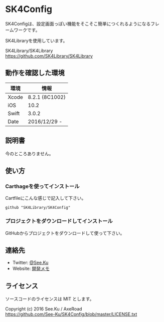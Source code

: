 
# SK4Config

SK4Configは、設定画面っぽい機能をそこそこ簡単につくれるようになるフレームワークです。

SK4Libraryを使用しています。

SK4Library/SK4Library  
https://github.com/SK4Library/SK4Library


## 動作を確認した環境

|環境	|情報			|
|-------|---------------|
|Xcode	|8.2.1 (8C1002)	|
|iOS	|10.2			|
|Swift	|3.0.2			|
|Date	|2016/12/29 -	|


## 説明書

今のところありません。


## 使い方

### Carthageを使ってインストール

Cartfileにこんな感じで記入して下さい。

	github "SK4Library/SK4Config"

### プロジェクトをダウンロードしてインストール

GitHubからプロジェクトをダウンロードして使って下さい。


## 連絡先

* Twitter: [@See.Ku](https://twitter.com/See_Ku)
* Website: [開発メモ](http://seeku.hateblo.jp/)


## ライセンス

ソースコードのライセンスは MIT とします。

Copyright (c) 2016 See.Ku / AxeRoad  
https://github.com/See-Ku/SK4Config/blob/master/LICENSE.txt
